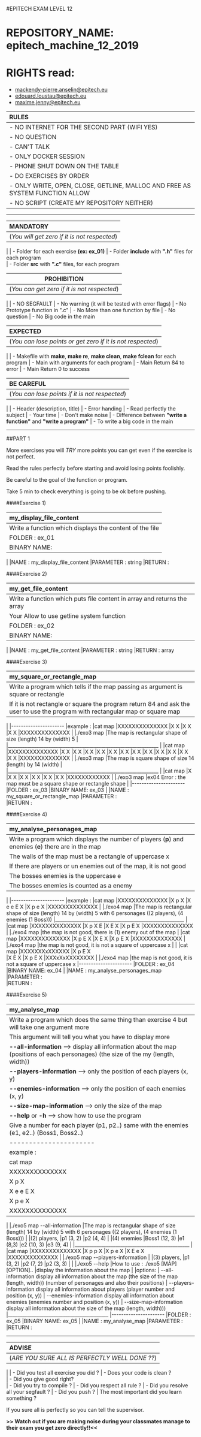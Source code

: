 #EPITECH EXAM LEVEL 12

# REPOSITORY_NAME: epitech_machine_12_2019
# RIGHTS read:
  - mackendy-pierre.anselin@epitech.eu
  - edouard.loustau@epitech.eu
  - maxime.jenny@epitech.eu

|**RULES**|
|:--------|
| - NO INTERNET FOR THE SECOND PART (WIFI YES)
| - NO QUESTION
| - CAN'T TALK
| - ONLY DOCKER SESSION
| - PHONE SHUT DOWN ON THE TABLE
| - DO EXERCISES BY ORDER
| - ONLY WRITE, OPEN, CLOSE, GETLINE, MALLOC AND FREE AS SYSTEM FUNCTION ALLOW
| - NO SCRIPT (CREATE MY REPOSITORY NEITHER)

________________________________________________________________________________________

|**MANDATORY**|
|:-------------|
|(_You will get zero if it is not respected_)
|
| - Folder for each exercise **(ex: ex_01)**
| - Folder **include** with **".h"** files for each program  
| - Folder **src** with **".c"** files, for each program 


|**PROHIBITION**|
|:-----------:|
|(_You can get zero if it is not respected_)
|
| - NO SEGFAULT
| - No warning (it will be tested with error flags)
| - No Prototype function in ".c"
| - No More than one function by file
| - No question 
| - No Big code in the main

|**EXPECTED**|
|:-----------|
|(_You can lose points or get zero if it is not respected_)
|
| - Makefile with **make**, **make re**, **make clean**, **make fclean** for each program 
| - Main with arguments for each program
| - Main Return 84 to error 
| - Main Return 0 to success 

|**BE CAREFUL**|
|:-----------|
|(_You can lose points if it is not respected_)
|
| - Header (description, title)
| - Error handing
| - Read perfectly the subject
| - Your time
| - Don't make noise
| - Difference between **"write a function"** and **"write a program"**
| - To write a big code in the main

________________________________________________________________________________________


##PART 1

More exercises you will *TRY* more points you can get even if the exercise is not perfect.

Read the rules perfectly before starting and avoid losing points foolishly.

Be careful to the goal of the function or program.

Take 5 min to check everything is going to be ok before pushing.




####Exercise 1)

|my_display_file_content|
|:----|
|Write a function which displays the content of the file
|FOLDER     :   ex_01
|BINARY NAME:   
|
|NAME       :   my_display_file_content
|PARAMETER  :   string
|RETURN     :




####Exercise 2)

|my_get_file_content|
|:----|
|Write a function which puts file content in array and returns the array
|Your Allow to use getline system function 
|FOLDER     :   ex_02
|BINARY NAME:
|
|NAME       :   my_get_file_content
|PARAMETER  :   string
|RETURN     :   array





####Exercise 3)

|my_square_or_rectangle_map|
|:----|
|Write a program which tells if the map passing as argument is square or rectangle
|If it is not rectangle or square the program return 84 and ask the user to use the program with rectangular map or square map  
|
|----------------------
|example : 
|cat map
|XXXXXXXXXXXXXX
|X            X
|X            X
|X            X
|XXXXXXXXXXXXXX
|
|./exo3 map
|The map is rectangular shape of size (length) 14 by (width) 5
|
|_______________________________________________________________
|
|cat map
|XXXXXXXXXXXXXX
|X            X
|X            X
|X            X
|X            X
|X            X
|X            X
|X            X
|X            X
|X            X
|X            X
|X            X
|X            X
|XXXXXXXXXXXXXX
|
|./exo3 map
|The map is square shape of size 14 (length)  by 14 (width)
|
|_______________________________________________________________
|
|cat map
|X
|X X
|X   X
|X     X
|X       X
|X         X
|XXXXXXXXXXXX
|
|./exo3 map
|ex04 Error : the map must be a square shape or rectangle shape 
|
|----------------------
|FOLDER     :   ex_03
|BINARY NAME:   ex_03
|
|NAME       :   my_square_or_rectangle_map
|PARAMETER  :   
|RETURN     :  



####Exercise 4)

|my_analyse_personages_map|
|:----|
|Write a program which displays the number of players (**p**) and enemies (**e**) there are in the map
|The walls of the map must be a rectangle of uppercase x
|If there are players or un enemies out of the map, it is not good
|The bosses enemies is the uppercase e
|The bosses enemies is counted as a enemy
|
|----------------------
|example : 
|cat map
|XXXXXXXXXXXXXX
|X p          X
|X      e e E X
|X  p    e    X
|XXXXXXXXXXXXXX
|
|./exo4 map
|The map is rectangular shape of size (length) 14 by (width) 5 with 6 personages ((2 players), (4 enemies (1 Boss)))
|______________________________________________________
|
|cat map
|XXXXXXXXXXXXXX
|X p          X E
|X      E     X
|X  p    E    X
|XXXXXXXXXXXXXX
|
|./exo4 map
|the map is not good, there is (1) enemy out of the map
|
|cat map
|XXXXXXXXXXXXXX
|X p      E           X 
|X      E          X
|X  p    E    X
|XXXXXXXXXXXXXX
|
|./exo4 map
|the map is not good, it is not a square of uppercase x
|
|
|cat map
|XXXXXXXxXXXXXX
|X p      E   X     
|X      E     X
|X  p    E    X
|XXXxXxXXXXXXXX
|
|./exo4 map
|the map is not good, it is not a square of uppercase x
|----------------------
|FOLDER     :   ex_04
|BINARY NAME:   ex_04
|
|NAME       :   my_analyse_personages_map
|PARAMETER  :   
|RETURN     :  





####Exercise 5)

|my_analyse_map|
|:----|
|Write a program which does the same thing than exercise 4 but will take one argument more
|This argument will tell you what you have to display more  
|**--all-information** --> display all information about the map (positions of each personages) (the size of the my (length, width))
|**--players-information** --> only the position of each players (x, y)
|**--enemies-information** --> only the position of each enemies  (x, y)
|**--size-map-information** --> only the size of the map
|**--help** or **-h** --> show how to use the program
|Give a number for each player (p1, p2..) same with the enemies (e1, e2..) (Boss1, Boss2..) 
|----------------------
|example : 
|cat map
|XXXXXXXXXXXXXX
|X p          X
|X      e e E X
|X  p    e    X
|XXXXXXXXXXXXXX
|
|./exo5 map --all-information
|The map is rectangular shape of size (length) 14 by (width) 5 with 6 personages ((2 players), (4 enemies (1 Boss)))
|
|(2) players,
|p1 (3, 2) 
|p2 (4, 4) 
|
|(4) enemies
|Boss1 (12, 3)
|e1   (8,3)
|e2   (10, 3)
|e3   (9, 4)
|
|________________________________________________
|
|cat map
|XXXXXXXXXXXXXX
|X p   p      X
|X p    e     X
|X  E    e    X
|XXXXXXXXXXXXXX
|
|./exo5 map --players-information
|
|(3) players,
|p1 (3, 2) 
|p2 (7, 2) 
|p2 (3, 3) 
|
|
|./exo5 --help
|How to use : ./exo5 [MAP] [OPTION]..
|display the information about the map
|
|options:
|           --all-information   display all information about the map  (the size of the map (length, width)) (number of personages and also their positions)
|           --players-information   display all information about players (player number and position (x, y))
|           --enemies-information   display all information about enemies (enemies number and position (x, y))
|           --size-map-information   display all information about the size of the map (length, width)))
|__________________________________________
|----------------------
|FOLDER     :   ex_05
|BINARY NAME:   ex_05
|
|NAME       :   my_analyse_map
|PARAMETER  :   
|RETURN     :  





__________________________________________________________________________________________________________________________________________________________________________________


|**ADVISE**|
|:-------------|
|(_ARE YOU SURE ALL IS PERFECTLY WELL DONE ??_)
|
| - Did you test all exercise you did ?
| - Does your code is clean ?  
| - Did you give good right?  
| - Did you try to compile ?
| - Did you respect all rule ?
| - Did you resolve all your segfault ?
| - Did you push ?
| The most important did you learn something ?

If you sure all is perfectly so you can tell the supervisor.
 
**>> Watch out if you are making noise during your classmates manage to their exam you get zero directly!!<<** 
